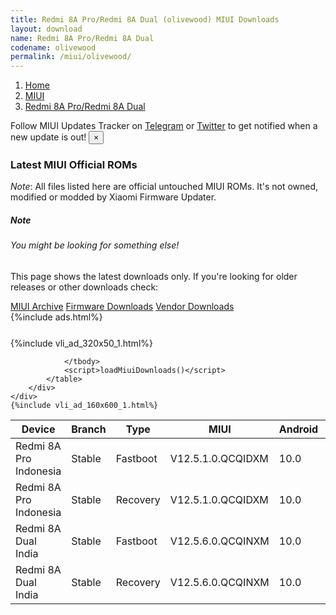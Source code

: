 ```yaml
---
title: Redmi 8A Pro/Redmi 8A Dual (olivewood) MIUI Downloads
layout: download
name: Redmi 8A Pro/Redmi 8A Dual
codename: olivewood
permalink: /miui/olivewood/
---
```

<nav aria-label="breadcrumb">
    <ol class="breadcrumb">
        <li class="breadcrumb-item"><a href="/">Home</a></li>
        <li class="breadcrumb-item"><a href="/miui/">MIUI</a></li>
        <li class="breadcrumb-item active" aria-current="page"><a href="/miui/olivewood/">Redmi 8A Pro/Redmi 8A Dual</a></li>
    </ol>
</nav>
<div class="alert alert-primary alert-dismissible fade show" role="alert">
    Follow MIUI Updates Tracker on <a href="https://t.me/MIUIUpdatesTracker" class="alert-link">Telegram</a>
     or <a href="https://twitter.com/MiFwUpdater" class="alert-link">Twitter</a> to get notified when a new update is out!
    <button type="button" class="close" data-dismiss="alert" aria-label="Close">
        <span aria-hidden="true">&times;</span>
    </button>
</div>

### Latest MIUI Official ROMs
*Note*: All files listed here are official untouched MIUI ROMs. It's not owned, modified or modded by Xiaomi Firmware Updater.
<div class="card">
  <div class="card-body">
    <h5 class="card-title">Note</h5>
    <h6 class="card-subtitle mb-2 text-muted">You might be looking for something else!</h6>
    <p class="card-text">This page shows the latest downloads only.
     If you're looking for older releases or other downloads check:</p>
    <a href="/archive/miui/olivewood/" class="card-link">MIUI Archive</a>
    <a href="/firmware/olivewood/" class="card-link">Firmware Downloads</a>
    <a href="/vendor/olivewood/" class="card-link">Vendor Downloads</a>
  </div>
</div>
{%include ads.html%}
<div class="row justify-content-center">
    <div class="col-10">
        <div class="table-responsive-md" style="margin-top: 25px;">
            {%include vli_ad_320x50_1.html%}
            <table id="miui" class="display dt-responsive nowrap compact table table-striped table-hover table-sm">
                <thead class="thead-dark">
                    <tr>
                        <th data-ref="device">Device</th>
                        <th data-ref="branch">Branch</th>
                        <th data-ref="type">Type</th>
                        <th data-ref="miui">MIUI</th>
                        <th data-ref="android">Android</th>
                        <th data-ref="size">Size</th>
                        <th data-ref="size">Date</th>
                        <th data-ref="link">Link</th>
                    </tr>
                </thead>
                <tbody>
                <tr><td>Redmi 8A Pro Indonesia</td><td>Stable</td><td>Fastboot</td><td>V12.5.1.0.QCQIDXM</td><td>10.0</td><td>3.4 GB</td><td>2021-12-26</td><td><a href="/miui/olivewood/stable/V12.5.1.0.QCQIDXM/">Download</a></td></tr>
<tr><td>Redmi 8A Pro Indonesia</td><td>Stable</td><td>Recovery</td><td>V12.5.1.0.QCQIDXM</td><td>10.0</td><td>2.0 GB</td><td>2022-02-07</td><td><a href="/miui/olivewood/stable/V12.5.1.0.QCQIDXM/">Download</a></td></tr>
<tr><td>Redmi 8A Dual India</td><td>Stable</td><td>Fastboot</td><td>V12.5.6.0.QCQINXM</td><td>10.0</td><td>2.5 GB</td><td>2021-12-28</td><td><a href="/miui/olivewood/stable/V12.5.6.0.QCQINXM/">Download</a></td></tr>
<tr><td>Redmi 8A Dual India</td><td>Stable</td><td>Recovery</td><td>V12.5.6.0.QCQINXM</td><td>10.0</td><td>2.0 GB</td><td>2022-02-07</td><td><a href="/miui/olivewood/stable/V12.5.6.0.QCQINXM/">Download</a></td></tr>

                </tbody>
                <script>loadMiuiDownloads()</script>
            </table>
        </div>
    </div>
    {%include vli_ad_160x600_1.html%}
</div>
